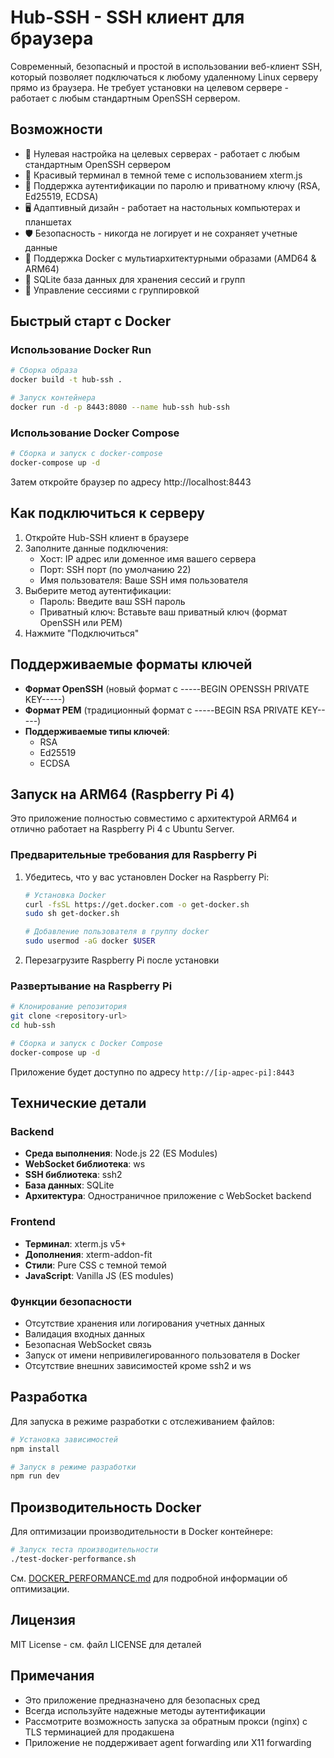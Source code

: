 # Hub-SSH - SSH клиент для браузера

Современный, безопасный и простой в использовании веб-клиент SSH, который позволяет подключаться к любому удаленному Linux серверу прямо из браузера. Не требует установки на целевом сервере - работает с любым стандартным OpenSSH сервером.

## Возможности

- 🔐 Нулевая настройка на целевых серверах - работает с любым стандартным OpenSSH сервером
- 🌟 Красивый терминал в темной теме с использованием xterm.js
- 🔑 Поддержка аутентификации по паролю и приватному ключу (RSA, Ed25519, ECDSA)
- 🖥️ Адаптивный дизайн - работает на настольных компьютерах и планшетах
- 🛡️ Безопасность - никогда не логирует и не сохраняет учетные данные
- 🐳 Поддержка Docker с мультиархитектурными образами (AMD64 & ARM64)
- 💾 SQLite база данных для хранения сессий и групп
- 📁 Управление сессиями с группировкой

## Быстрый старт с Docker

### Использование Docker Run

```bash
# Сборка образа
docker build -t hub-ssh .

# Запуск контейнера
docker run -d -p 8443:8080 --name hub-ssh hub-ssh
```

### Использование Docker Compose

```bash
# Сборка и запуск с docker-compose
docker-compose up -d
```

Затем откройте браузер по адресу http://localhost:8443

## Как подключиться к серверу

1. Откройте Hub-SSH клиент в браузере
2. Заполните данные подключения:
   - Хост: IP адрес или доменное имя вашего сервера
   - Порт: SSH порт (по умолчанию 22)
   - Имя пользователя: Ваше SSH имя пользователя
3. Выберите метод аутентификации:
   - Пароль: Введите ваш SSH пароль
   - Приватный ключ: Вставьте ваш приватный ключ (формат OpenSSH или PEM)
4. Нажмите "Подключиться"

## Поддерживаемые форматы ключей

- **Формат OpenSSH** (новый формат с -----BEGIN OPENSSH PRIVATE KEY-----)
- **Формат PEM** (традиционный формат с -----BEGIN RSA PRIVATE KEY-----)
- **Поддерживаемые типы ключей**:
  - RSA
  - Ed25519
  - ECDSA

## Запуск на ARM64 (Raspberry Pi 4)

Это приложение полностью совместимо с архитектурой ARM64 и отлично работает на Raspberry Pi 4 с Ubuntu Server.

### Предварительные требования для Raspberry Pi

1. Убедитесь, что у вас установлен Docker на Raspberry Pi:
   ```bash
   # Установка Docker
   curl -fsSL https://get.docker.com -o get-docker.sh
   sudo sh get-docker.sh
   
   # Добавление пользователя в группу docker
   sudo usermod -aG docker $USER
   ```

2. Перезагрузите Raspberry Pi после установки

### Развертывание на Raspberry Pi

```bash
# Клонирование репозитория
git clone <repository-url>
cd hub-ssh

# Сборка и запуск с Docker Compose
docker-compose up -d
```

Приложение будет доступно по адресу `http://[ip-адрес-pi]:8443`

## Технические детали

### Backend

- **Среда выполнения**: Node.js 22 (ES Modules)
- **WebSocket библиотека**: ws
- **SSH библиотека**: ssh2
- **База данных**: SQLite
- **Архитектура**: Одностраничное приложение с WebSocket backend

### Frontend

- **Терминал**: xterm.js v5+
- **Дополнения**: xterm-addon-fit
- **Стили**: Pure CSS с темной темой
- **JavaScript**: Vanilla JS (ES modules)

### Функции безопасности

- Отсутствие хранения или логирования учетных данных
- Валидация входных данных
- Безопасная WebSocket связь
- Запуск от имени непривилегированного пользователя в Docker
- Отсутствие внешних зависимостей кроме ssh2 и ws

## Разработка

Для запуска в режиме разработки с отслеживанием файлов:

```bash
# Установка зависимостей
npm install

# Запуск в режиме разработки
npm run dev
```

## Производительность Docker

Для оптимизации производительности в Docker контейнере:

```bash
# Запуск теста производительности
./test-docker-performance.sh
```

См. [DOCKER_PERFORMANCE.md](DOCKER_PERFORMANCE.md) для подробной информации об оптимизации.

## Лицензия

MIT License - см. файл LICENSE для деталей

## Примечания

- Это приложение предназначено для безопасных сред
- Всегда используйте надежные методы аутентификации
- Рассмотрите возможность запуска за обратным прокси (nginx) с TLS терминацией для продакшена
- Приложение не поддерживает agent forwarding или X11 forwarding